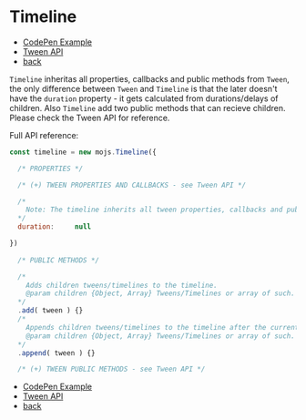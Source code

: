 # Timeline

- [CodePen Example](http://codepen.io/sol0mka/pen/LZWZON?editors=0011)
- [Tween API](./tween.md)
- [back](/api/readme.md)

`Timeline` inheritas all properties, callbacks and public methods from `Tween`, the only difference between `Tween` and `Timeline` is that the later doesn't have the `duration` property - it gets calculated from durations/delays of children. Also `Timeline` add two public methods that can recieve children. Please check the Tween API for reference.

Full API reference:

```javascript
const timeline = new mojs.Timeline({

  /* PROPERTIES */

  /* (+) TWEEN PROPERTIES AND CALLBACKS - see Tween API */

  /*
    Note: The timeline inherits all tween properties, callbacks and public methods excluding `duration` property. The `duration` property is computed automatically regarding children tweens and timelines.
  */
  duration:     null

})
  
  /* PUBLIC METHODS */

  /*
    Adds children tweens/timelines to the timeline.
    @param children {Object, Array} Tweens/Timelines or array of such.
  */
  .add( tween ) {}
  /*
    Appends children tweens/timelines to the timeline after the current children.
    @param children {Object, Array} Tweens/Timelines or array of such.
  */
  .append( tween ) {}

  /* (+) TWEEN PUBLIC METHODS - see Tween API */

```

- [CodePen Example](http://codepen.io/sol0mka/pen/LZWZON?editors=0011)
- [Tween API](./tween.md)
- [back](/api/readme.md)
